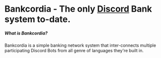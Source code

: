 Bankcordia - The only [Discord](https://discord.com/) Bank system to-date. 
=====

##### What is Bankcordia?
Bankcordia is a simple banking network system that inter-connects multiple participating Discord Bots from all genre of languages they're built in.

